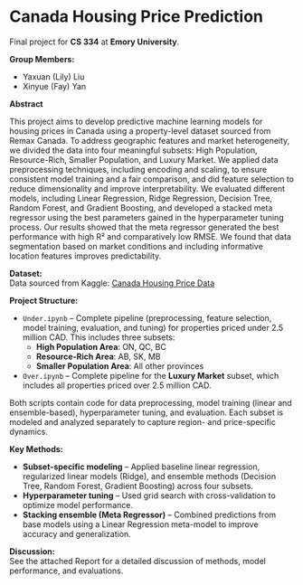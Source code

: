 # Canada Housing Price Prediction

Final project for **CS 334** at **Emory University**.

**Group Members:**  
- Yaxuan (Lily) Liu  
- Xinyue (Fay) Yan

**Abstract**

This project aims to develop predictive machine learning models for housing prices in Canada using a property-level dataset sourced from Remax Canada. To address geographic features and market heterogeneity, we divided the data into four meaningful subsets: High Population, Resource-Rich, Smaller Population, and Luxury Market. We applied data preprocessing techniques, including encoding and scaling, to ensure consistent model training and a fair comparison, and did feature selection to reduce dimensionality and improve interpretability. We evaluated different models, including Linear Regression, Ridge Regression, Decision Tree, Random Forest, and Gradient Boosting, and developed a stacked meta regressor using the best parameters gained in the hyperparameter tuning process. Our results showed that the meta regressor generated the best performance with high R² and comparatively low RMSE. We found that data segmentation based on market conditions and including informative location features improves predictability. 

**Dataset:**  
Data sourced from Kaggle: [Canada Housing Price Data](https://www.kaggle.com/datasets/kimjihoo/canadian-housing-data)

**Project Structure:**
- `Under.ipynb` – Complete pipeline (preprocessing, feature selection, model training, evaluation, and tuning) for properties priced under 2.5 million CAD. This includes three subsets:
  - **High Population Area**: ON, QC, BC
  - **Resource-Rich Area**: AB, SK, MB
  - **Smaller Population Area**: All other provinces
- `Over.ipynb` – Complete pipeline for the **Luxury Market** subset, which includes all properties priced over 2.5 million CAD.

Both scripts contain code for data preprocessing, model training (linear and ensemble-based), hyperparameter tuning, and evaluation. Each subset is modeled and analyzed separately to capture region- and price-specific dynamics.

**Key Methods:**
- **Subset-specific modeling** – Applied baseline linear regression, regularized linear models (Ridge), and ensemble methods (Decision Tree, Random Forest, Gradient Boosting) across four subsets.
- **Hyperparameter tuning** – Used grid search with cross-validation to optimize model performance.
- **Stacking ensemble (Meta Regressor)** – Combined predictions from base models using a Linear Regression meta-model to improve accuracy and generalization.

**Discussion:**  
See the attached Report for a detailed discussion of methods, model performance, and evaluations.
